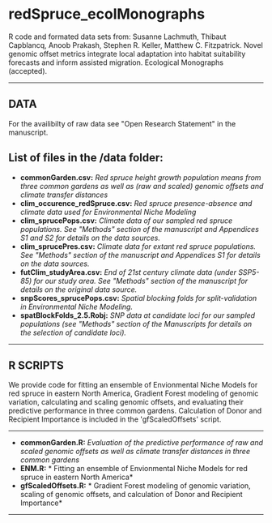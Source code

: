 # redSpruce_ecolMonographs
R code and formated data sets from: Susanne Lachmuth, Thibaut Capblancq, Anoob Prakash, Stephen R. Keller, Matthew C. Fitzpatrick. Novel genomic offset metrics integrate local adaptation into habitat suitability forecasts and inform assisted migration. Ecological Monographs (accepted).

***

## DATA
For the availibilty of raw data see "Open Research Statement" in the manuscript.

## List of files in the /data folder:

- **commonGarden.csv:** *Red spruce height growth population means from three common gardens as well as (raw and scaled) genomic offsets and climate transfer distances*
- **clim_occurence_redSpruce.csv:** *Red spruce presence-absence and climate data used for Environmental Niche Modeling*
- **clim_sprucePops.csv:** *Climate data of our sampled red spruce populations. See "Methods" section of the manuscript and Appendices S1 and S2 for details on the data sources.*
- **clim_sprucePres.csv:** *Climate data for extant red spruce populations. See "Methods" section of the manuscript and Appendices S1 for details on the data sources.*
- **futClim_studyArea.csv:** *End of 21st century climate data (under SSP5-85) for our study area. See "Methods" section of the manuscript for details on the original data source.*
- **snpScores_sprucePops.csv:** *Spatial blocking folds for split-validation in Environmental Niche Modeling.*
- **spatBlockFolds_2.5.Robj:** *SNP data at candidate loci for our sampled populations (see "Methods" section of the Manuscripts for details on the selection of candidate loci).*


***

## R SCRIPTS
We provide code for fitting an ensemble of Envionmental Niche Models for red spruce in eastern North America, Gradient Forest modeling of genomic variation, calculating and scaling genomic offsets, and evaluating their predictive performance in three common gardens. Calculation of Donor and Recipient Importance is included in the 'gfScaledOffsets' script.

***

- **commonGarden.R:** *Evaluation of the predictive performance of raw and scaled genomic offsets as well as climate transfer distances in three common gardens*
- **ENM.R:** * Fitting an ensemble of Envionmental Niche Models for red spruce in eastern North America*
- **gfScaledOffsets.R:** * Gradient Forest modeling of genomic variation, scaling of genomic offsets, and calculation of Donor and Recipient Importance*

***
